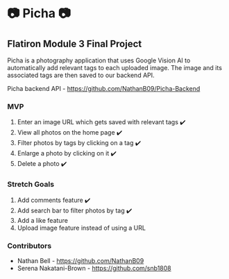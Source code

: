 # 📷 Picha 📷

## Flatiron Module 3 Final Project

Picha is a photography application that uses Google Vision AI to automatically add relevant tags to each uploaded image. The image and its associated tags are then saved to our backend API.

Picha backend API - https://github.com/NathanB09/Picha-Backend

### MVP

1. Enter an image URL which gets saved with relevant tags ✔️
2. View all photos on the home page ✔️
3. Filter photos by tags by clicking on a tag ✔️
4. Enlarge a photo by clicking on it ✔️
5. Delete a photo ✔️

### Stretch Goals

1. Add comments feature ✔️
2. Add search bar to filter photos by tag ✔️
3. Add a like feature
4. Upload image feature instead of using a URL


### Contributors

- Nathan Bell - https://github.com/NathanB09
- Serena Nakatani-Brown - https://github.com/snb1808

